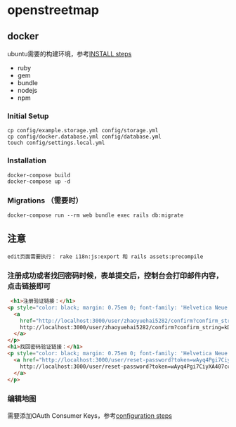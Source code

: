 # openstreetmap

## docker

ubuntu需要的构建环境，参考[INSTALL steps](INSTALL.md)

- ruby
- gem
- bundle
- nodejs
- npm

### Initial Setup

    cp config/example.storage.yml config/storage.yml
    cp config/docker.database.yml config/database.yml
    touch config/settings.local.yml

### Installation

    docker-compose build
    docker-compose up -d

### Migrations （需要时）

    docker-compose run --rm web bundle exec rails db:migrate

## 注意

    edit页面需要执行： rake i18n:js:export 和 rails assets:precompile

### 注册成功或者找回密码时候，表单提交后，控制台会打印邮件内容，点击链接即可

```html
 <h1>注册验证链接：</h1>
<p style="color: black; margin: 0.75em 0; font-family: 'Helvetica Neue', Arial, sans-serif">
  <a
    href="http://localhost:3000/user/zhaoyuehai5282/confirm?confirm_string=kDyMhbLOKvm3jzUQeYD19Z6ePz9PYH">
    http://localhost:3000/user/zhaoyuehai5282/confirm?confirm_string=kDyMhbLOKvm3jzUQeYD19Z6ePz9PYH
  </a>
</p>
<h1>找回密码验证链接：</h1>
<p style="color: black; margin: 0.75em 0; font-family: 'Helvetica Neue', Arial, sans-serif">
  <a href="http://localhost:3000/user/reset-password?token=wAyq4Pgi7CiyXA407cc5JkJlCRugof">
    http://localhost:3000/user/reset-password?token=wAyq4Pgi7CiyXA407cc5JkJlCRugof
  </a>
</p>
```

### 编辑地图

需要添加OAuth Consumer Keys，参考[configuration steps](CONFIGURE.md)


